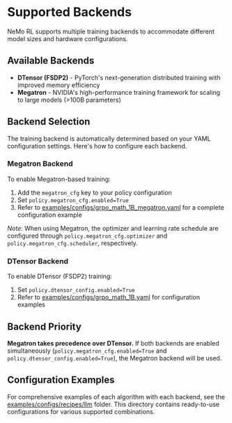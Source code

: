 # Supported Backends

NeMo RL supports multiple training backends to accommodate different model sizes and hardware configurations.

## Available Backends

- **DTensor (FSDP2)** - PyTorch's next-generation distributed training with improved memory efficiency
- **Megatron** - NVIDIA's high-performance training framework for scaling to large models (>100B parameters)

## Backend Selection

The training backend is automatically determined based on your YAML configuration settings. Here's how to configure each backend.

### Megatron Backend
To enable Megatron-based training:

1. Add the `megatron_cfg` key to your policy configuration
2. Set `policy.megatron_cfg.enabled=True`
3. Refer to [examples/configs/grpo_math_1B_megatron.yaml](../../examples/configs/grpo_math_1B_megatron.yaml) for a complete configuration example

_Note_: When using Megatron, the optimizer and learning rate schedule are configured through `policy.megatron_cfg.optimizer` and `policy.megatron_cfg.scheduler`, respectively.

### DTensor Backend
To enable DTensor (FSDP2) training:

1. Set `policy.dtensor_config.enabled=True`
2. Refer to [examples/configs/grpo_math_1B.yaml](../../examples/configs/grpo_math_1B.yaml) for configuration examples

## Backend Priority

**Megatron takes precedence over DTensor.** If both backends are enabled simultaneously (`policy.megatron_cfg.enabled=True` and `policy.dtensor_config.enabled=True`), the Megatron backend will be used.

## Configuration Examples

For comprehensive examples of each algorithm with each backend, see the [examples/configs/recipes/llm](../../examples/configs/recipes/llm/) folder. This directory contains ready-to-use configurations for various supported combinations.
